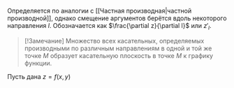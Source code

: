 Определяется по аналогии с [[Частная производная|частной производной]], однако смещение аргументов берётся вдоль некоторого направления $l$. Обозначается как $\frac{\partial z}{\partial l}$ или $z'_l$.

> [!Замечание]
> Множество всех касательных, определяемых производными по различным направлениям в одной и той же точке $M$ образует касательную плоскость в точке $M$ к графику функции.

Пусть дана $z = f(x,y)$ 